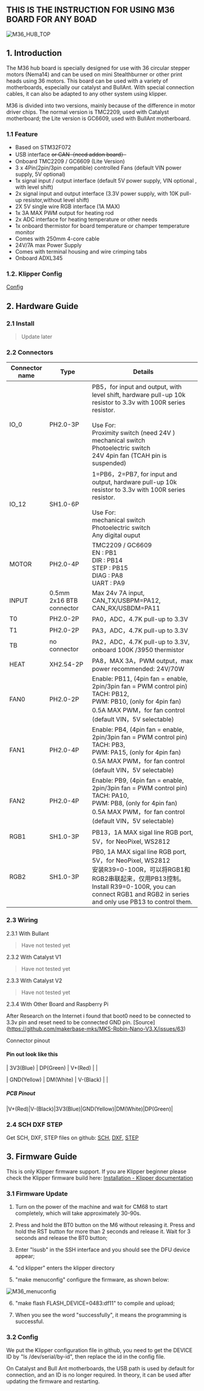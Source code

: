 ## THIS IS THE INSTRUCTION FOR USING M36 BOARD FOR ANY BOAD

![M36_HUB_TOP](assets/M36_HUB_TOP.png)

## 1. Introduction

The M36 hub board is specially designed for use with 36 circular stepper motors (Nema14) and can be used on mini Stealthburner or other print heads using 36 motors. This board can be used with a variety of motherboards, especially our catalyst and BullAnt. With special connection cables, it can also be adapted to any other system using klipper.

M36 is divided into two versions, mainly because of the difference in motor driver chips. The normal version is TMC2209, used with Catalyst motherboard; the Lite version is GC6609, used with BullAnt motherboard.

### 1.1 Feature

- Based on STM32F072
- USB interface ~~or CAN（need addon board）~~
- Onboard TMC2209 / GC6609 (Lite Version)
- 3 x 4Pin(2pin/3pin compatible) controlled Fans (default VIN power supply, 5V optional)
- 1x signal input / output interface (default 5V power supply, VIN optional , with level shift)
- 2x signal input and output interface (3.3V power supply, with 10K pull-up resistor,without level shift)
- 2X 5V single wire RGB interface (1A MAX)
- 1x 3A MAX PWM output for heating rod
- 2x ADC interface for heating temperature or other needs
- 1x onboard thermistor for board temperature or champer temperature monitor
- Comes with 250mm 4-core cable
- 24V/7A max Power Supply
- Comes with terminal housing and wire crimping tabs
- Onboard ADXL345

### 1.2. Klipper Config
  [Config](KlipperConfig/head.cfg)

## 2. Hardware Guide

### 2.1 Install

>Update later 

### 2.2 Connectors

| Connector name | Type                     | Details                                                      |
| -------------- | ------------------------ | ------------------------------------------------------------ |
| IO_0           | PH2.0-3P                 | PB5，for input and output, with level shift,  hardware pull-up 10k resistor to 3.3v with 100R series resistor. <br><br/>Use For:  <br>Proximity switch (need 24V )<br/>mechanical switch<br/>Photoelectric switch<br/>24V 4pin fan (TCAH pin is suspended) |
| IO_12          | SH1.0-6P                 | 1=PB6，2=PB7, for input and output, hardware pull-up 10k resistor to 3.3v with 100R series resistor. <br><br/>Use For:  <br/>mechanical switch<br/>Photoelectric switch<br/>Any digital ouput |
| MOTOR          | PH2.0-4P                 | TMC2209 / GC6609<br>EN : PB1<br>DIR : PB14<br>STEP : PB15<br>DIAG : PA8<br>UART : PA9 |
| INPUT          | 0.5mm 2x16 BTB connector | Max 24v 7A input, CAN_TX/USBPM=PA12, CAN_RX/USBDM=PA11       |
| T0             | PH2.0-2P                 | PA0，ADC，4.7K pull-up to 3.3V                               |
| T1             | PH2.0-2P                 | PA3，ADC，4.7K pull-up to 3.3V                               |
| TB             | no connector             | PA2，ADC，4.7K pull-up to 3.3V, onboard 100K /3950 thermistor |
| HEAT           | XH2.54-2P                | PA8，MAX 3A，PWM output，max power recommended: 24V/70W      |
| FAN0           | PH2.0-2P                 | Enable: PB11, (4pin fan = enable, 2pin/3pin fan = PWM control pin)<br/>TACH: PB12, <br/>PWM: PB10, (only for 4pin fan)<br/>0.5A MAX PWM，for fan control (default VIN，5V selectable) |
| FAN1           | PH2.0-4P                 | Enable: PB4, (4pin fan = enable, 2pin/3pin fan = PWM control pin)<br/>TACH: PB3, <br/>PWM: PA15, (only for 4pin fan)<br/>0.5A MAX PWM，for fan control (default VIN，5V selectable) |
| FAN2           | PH2.0-4P                 | Enable: PB9, (4pin fan = enable, 2pin/3pin fan = PWM control pin)<br/>TACH: PA10, <br/>PWM: PB8, (only for 4pin fan)<br/>0.5A MAX PWM，for fan control (default VIN，5V selectable) |
| RGB1           | SH1.0-3P                 | PB13，1A MAX sigal line RGB port, 5V，for NeoPixel, WS2812   |
| RGB2           | SH1.0-3P                 | PB0, 1A MAX sigal line RGB port, 5V，for NeoPixel, WS2812<br/>安装R39=0-100R，可以将RGB1和RGB2串联起来，仅用PB13控制。<br/>Install R39=0-100R, you can connect RGB1 and RGB2 in series and only use PB13 to control them. |


### 2.3 Wiring

2.3.1 With Bullant
> Have not tested yet

2.3.2 With Catalyst V1
> Have not tested yet

2.3.3  With Catalyst V2
> Have not tested yet

2.3.4 With Other Board and Raspberry Pi

After Research on the Internet i found that boot0 need to be connected to 3.3v pin and reset need to be connected GND pin.
[Source] (https://github.com/makerbase-mks/MKS-Robin-Nano-V3.X/issues/63)


Connector pinout

#### Pin out look like this

| 3V3(Blue)   | DP(Green) | V+(Red)   |     |

| GND(Yellow) | DM(White) | V-(Black) |     |

##### PCB Pinout

|V+(Red)|V-(Black)|3V3(Blue)|GND(Yellow)|DM(White)|DP(Green)|


### 2.4 SCH DXF STEP

Get SCH, DXF, STEP files on github: [SCH](hardware/M36%20HUB%20V1.1%20SCH.pdf), [DXF](hardware/M36%20HUB%20V1.1%20DXF.pdf),  [STEP](hardware/M36%20HUB%20V1.1.step)


## 3. Firmware Guide

This is only Klipper firmware support. If you are Klipper beginner please check the Klipper firmware build here:  [Installation - Klipper documentation](https://www.klipper3d.org/Installation.html#installation)

### 3.1 Firmware Update

1. Turn on the power of the machine and wait for CM68 to start completely, which will take approximately 30-90s.

2. Press and hold the BT0 button on the M6 without releasing it. Press and hold the RST button for more than 2 seconds and release it. Wait for 3 seconds and release the BT0 button;

3. Enter "lsusb" in the SSH interface and you should see the DFU device appear;

4. "cd klipper" enters the klipper directory

5. "make menuconfig" configure the firmware, as shown below:

  ![M36_menuconfig](assets/M36_menuconfig.png)

6. "make flash FLASH_DEVICE=0483:df11" to compile and upload;

7. When you see the word "successfully", it means the programming is successful.

### 3.2 Config

 We put the Klipper configuration file in github,  you need to get the DEVICE ID by "ls /dev/serial/by-id", then replace the id in the config file.

On Catalyst and Bull Ant motherboards, the USB path is used by default for connection, and an ID is no longer required. In theory, it can be used after updating the firmware and restarting.
